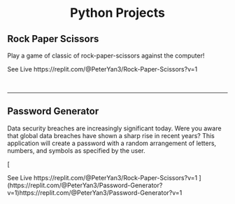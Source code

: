 <h1 align="center" id="title">Python Projects</h1>

<h2>Rock Paper Scissors </h2>

<p id="description">Play a game of classic of rock-paper-scissors against the computer!
</p>
<p>See Live https://replit.com/@PeterYan3/Rock-Paper-Scissors?v=1 
</p>
<br>
<hr>

<h2>Password Generator  </h2>

<p id="description">Data security breaches are increasingly significant today. Were you aware that global data breaches have shown a sharp rise in recent years? This application will create a password with a random arrangement of letters, numbers, and symbols as specified by the user.

</p>
[<p>See Live https://replit.com/@PeterYan3/Rock-Paper-Scissors?v=1 ](https://replit.com/@PeterYan3/Password-Generator?v=1)https://replit.com/@PeterYan3/Password-Generator?v=1
</p>

<h1></h1>

